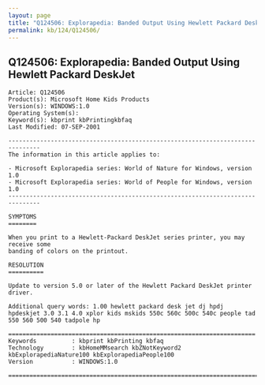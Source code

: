 ```yaml
---
layout: page
title: "Q124506: Explorapedia: Banded Output Using Hewlett Packard DeskJet"
permalink: kb/124/Q124506/
---
```


## Q124506: Explorapedia: Banded Output Using Hewlett Packard DeskJet

	Article: Q124506
	Product(s): Microsoft Home Kids Products
	Version(s): WINDOWS:1.0
	Operating System(s): 
	Keyword(s): kbprint kbPrintingkbfaq
	Last Modified: 07-SEP-2001
	
	-------------------------------------------------------------------------------
	The information in this article applies to:
	
	- Microsoft Explorapedia series: World of Nature for Windows, version 1.0 
	- Microsoft Explorapedia series: World of People for Windows, version 1.0 
	-------------------------------------------------------------------------------
	
	SYMPTOMS
	========
	
	When you print to a Hewlett-Packard DeskJet series printer, you may receive some
	banding of colors on the printout.
	
	RESOLUTION
	==========
	
	Update to version 5.0 or later of the Hewlett Packard DeskJet printer driver.
	
	Additional query words: 1.00 hewlett packard desk jet dj hpdj hpdeskjet 3.0 3.1 4.0 xplor kids mskids 550c 560c 500c 540c people tad 550 560 500 540 tadpole hp
	
	======================================================================
	Keywords          : kbprint kbPrinting kbfaq
	Technology        : kbHomeMMsearch kbZNotKeyword2 kbExplorapediaNature100 kbExplorapediaPeople100
	Version           : WINDOWS:1.0
	
	=============================================================================
	
